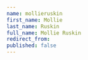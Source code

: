 ```yaml
---
name: mollieruskin
first_name: Mollie
last_name: Ruskin
full_name: Mollie Ruskin
redirect_from:
published: false
---
```


